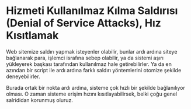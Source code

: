 # Hizmeti Kullanılmaz Kılma Saldırısı (Denial of Service Attacks), Hız Kısıtlamak

Web sitemize saldırı yapmak isteyenler olabilir, bunlar ardı ardına
siteye bağlanarak para, işlemci israfına sebep olabilir, ya da sistemi
aşırı yükleyerek başkası tarafından kullanılmaz hale
getirebilirler. Ya da en azından bir script ile ardı ardına farklı
saldırı yöntemlerini otomize şekilde deneyebilirler.

Burada ortak bir nokta ardı ardına, sisteme çok hızlı bir şekilde
bağlanılıyor olması. O zaman sisteme erişim hızını kısıtlayabilirsek,
belki çoğu genel salrididan korunmuş oluruz. 




